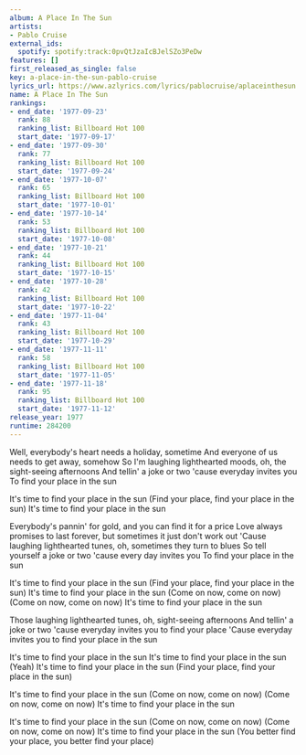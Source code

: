 ```yaml
---
album: A Place In The Sun
artists:
- Pablo Cruise
external_ids:
  spotify: spotify:track:0pvQtJzaIcBJelSZo3PeDw
features: []
first_released_as_single: false
key: a-place-in-the-sun-pablo-cruise
lyrics_url: https://www.azlyrics.com/lyrics/pablocruise/aplaceinthesun.html
name: A Place In The Sun
rankings:
- end_date: '1977-09-23'
  rank: 88
  ranking_list: Billboard Hot 100
  start_date: '1977-09-17'
- end_date: '1977-09-30'
  rank: 77
  ranking_list: Billboard Hot 100
  start_date: '1977-09-24'
- end_date: '1977-10-07'
  rank: 65
  ranking_list: Billboard Hot 100
  start_date: '1977-10-01'
- end_date: '1977-10-14'
  rank: 53
  ranking_list: Billboard Hot 100
  start_date: '1977-10-08'
- end_date: '1977-10-21'
  rank: 44
  ranking_list: Billboard Hot 100
  start_date: '1977-10-15'
- end_date: '1977-10-28'
  rank: 42
  ranking_list: Billboard Hot 100
  start_date: '1977-10-22'
- end_date: '1977-11-04'
  rank: 43
  ranking_list: Billboard Hot 100
  start_date: '1977-10-29'
- end_date: '1977-11-11'
  rank: 58
  ranking_list: Billboard Hot 100
  start_date: '1977-11-05'
- end_date: '1977-11-18'
  rank: 95
  ranking_list: Billboard Hot 100
  start_date: '1977-11-12'
release_year: 1977
runtime: 284200
---
```

Well, everybody's heart needs a holiday, sometime
And everyone of us needs to get away, somehow
So I'm laughing lighthearted moods, oh, the sight-seeing afternoons
And tellin' a joke or two 'cause everyday invites you
To find your place in the sun

It's time to find your place in the sun
(Find your place, find your place in the sun)
It's time to find your place in the sun

Everybody's pannin' for gold, and you can find it for a price
Love always promises to last forever, but sometimes it just don't work out
'Cause laughing lighthearted tunes, oh, sometimes they turn to blues
So tell yourself a joke or two 'cause every day invites you
To find your place in the sun

It's time to find your place in the sun
(Find your place, find your place in the sun)
It's time to find your place in the sun
(Come on now, come on now)
(Come on now, come on now)
It's time to find your place in the sun

Those laughing lighthearted tunes, oh, sight-seeing afternoons
And tellin' a joke or two 'cause everyday invites you to find your place
'Cause everyday invites you to find your place in the sun

It's time to find your place in the sun
It's time to find your place in the sun
(Yeah)
It's time to find your place in the sun
(Find your place, find your place in the sun)

It's time to find your place in the sun
(Come on now, come on now)
(Come on now, come on now)
It's time to find your place in the sun

It's time to find your place in the sun
(Come on now, come on now)
(Come on now, come on now)
It's time to find your place in the sun
(You better find your place, you better find your place)
